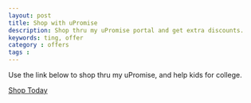 ```yaml
---
layout: post
title: Shop with uPromise
description: Shop thru my uPromise portal and get extra discounts.
keywords: ting, offer
category : offers
tags : 
---
```


Use the link below to shop thru my uPromise, and help kids for college.


[Shop Today](http://www.upromise.com/guest/2029184179)